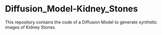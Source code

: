 # Diffusion_Model-Kidney_Stones
This repository contains the code of a Diffusion Model to generate synthetic images of Kidney Stones.
